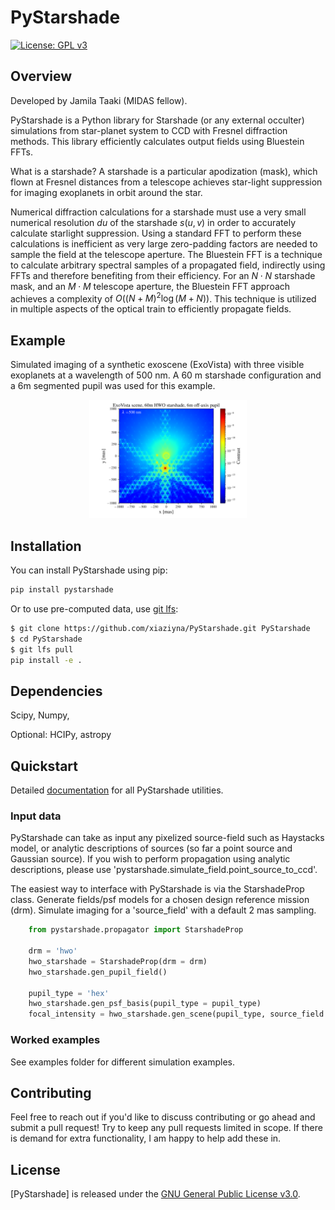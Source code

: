 # PyStarshade

[![License: GPL v3](https://img.shields.io/badge/License-GPLv3-blue.svg)](https://www.gnu.org/licenses/gpl-3.0)

## Overview

Developed by Jamila Taaki (MIDAS fellow).

PyStarshade is a Python library for Starshade (or any external occulter) simulations from star-planet system to CCD with Fresnel diffraction methods. This library efficiently calculates output fields using Bluestein FFTs.

What is a starshade? A starshade is a particular apodization (mask), which flown at Fresnel distances from a telescope achieves star-light suppression for imaging exoplanets in orbit around the star. 

Numerical diffraction calculations for a starshade must use a very small numerical resolution $d u$ of the starshade $s(u, v)$ in order to accurately calculate starlight suppression. Using a standard FFT to perform these calculations is inefficient as very large zero-padding factors are needed to sample the field at the telescope aperture. The Bluestein FFT is a technique to calculate arbitrary spectral samples of a propagated field, indirectly using FFTs and therefore benefiting from their efficiency. For an $N \cdot N$ starshade mask, and an $M \cdot M$ telescope aperture, the Bluestein FFT approach achieves a complexity of $O((N+M)^2 \log (M+N))$. This technique is utilized in multiple aspects of the optical train to efficiently propagate fields.


## Example
Simulated imaging of a synthetic exoscene (ExoVista) with three visible exoplanets at a
wavelength of 500 nm. A 60 m starshade configuration and a 6m segmented pupil was used for this
example.
<p align="center">
  <img src="images/exo_scene.png" alt="Three planets imaged with a HWO concept starshade and a 6m hexagonal segmented pupil." width="50%">
</p>

## Installation

You can install PyStarshade using pip:

```bash
pip install pystarshade
```

Or to use pre-computed data, use [git lfs](https://git-lfs.com): 
```bash
$ git clone https://github.com/xiaziyna/PyStarshade.git PyStarshade
$ cd PyStarshade
$ git lfs pull
pip install -e .
```

## Dependencies

Scipy, Numpy,

Optional: HCIPy, astropy

## Quickstart

Detailed [documentation](https://pystarshade.readthedocs.io/en/latest/) for all PyStarshade utilities.

### Input data

PyStarshade can take as input any pixelized source-field such as Haystacks model, or analytic descriptions of sources
(so far a point source and Gaussian source). If you wish to perform propagation using analytic descriptions, please 
use 'pystarshade.simulate_field.point_source_to_ccd'.

The easiest way to interface with PyStarshade is via the StarshadeProp class. Generate fields/psf models for a chosen design reference mission (drm).
Simulate imaging for a 'source_field' with a default 2 mas sampling.

```python
    from pystarshade.propagator import StarshadeProp

    drm = 'hwo'
    hwo_starshade = StarshadeProp(drm = drm)
    hwo_starshade.gen_pupil_field()

    pupil_type = 'hex'
    hwo_starshade.gen_psf_basis(pupil_type = pupil_type)
    focal_intensity = hwo_starshade.gen_scene(pupil_type, source_field.astype(np.float32), 500e-9)
```


### Worked examples

See examples folder for different simulation examples.

## Contributing

Feel free to reach out if you'd like to discuss contributing or go ahead and submit a pull request!
Try to keep any pull requests limited in scope. 
If there is demand for extra functionality, I am happy to help add these in.

## License

[PyStarshade] is released under the [GNU General Public License v3.0](LICENSE).
